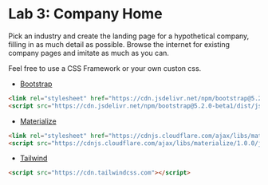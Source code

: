

# Lab 3: Company Home

Pick an industry and create the landing page for a hypothetical company, filling in as much detail as possible. Browse the internet for existing company pages and imitate as much as you can.

Feel free to use a CSS Framework or your own custon css.

- [Bootstrap](https://getbootstrap.com/)
```html
<link rel="stylesheet" href="https://cdn.jsdelivr.net/npm/bootstrap@5.2.0-beta1/dist/css/bootstrap.min.css" />
<script src="https://cdn.jsdelivr.net/npm/bootstrap@5.2.0-beta1/dist/js/bootstrap.bundle.min.js"></script>
```
- [Materialize](https://materializecss.com/)
```html
<link rel="stylesheet" href="https://cdnjs.cloudflare.com/ajax/libs/materialize/1.0.0/css/materialize.min.css">
<script src="https://cdnjs.cloudflare.com/ajax/libs/materialize/1.0.0/js/materialize.min.js"></script>
```
- [Tailwind](https://tailwindcss.com/)
```html
<script src="https://cdn.tailwindcss.com"></script>
```
